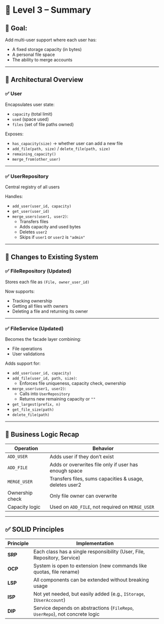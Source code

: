 
# 📘 Level 3 – Summary

## 🎯 Goal:
Add multi-user support where each user has:
- A fixed storage capacity (in bytes)
- A personal file space
- The ability to merge accounts

---

## 🧱 Architectural Overview

### ✅ User
Encapsulates user state:
- `capacity` (total limit)
- `used` (space used)
- `files` (set of file paths owned)

Exposes:
- `has_capacity(size)` → whether user can add a new file
- `add_file(path, size)` / `delete_file(path, size)`
- `remaining_capacity()`
- `merge_from(other_user)`

---

### ✅ UserRepository
Central registry of all users

Handles:
- `add_user(user_id, capacity)`
- `get_user(user_id)`
- `merge_users(user1, user2)`:
  - Transfers files
  - Adds capacity and used bytes
  - Deletes `user2`
  - Skips if `user1` or `user2` is `"admin"`

---

## 🔁 Changes to Existing System

### ✅ FileRepository (Updated)
Stores each file as `(File, owner_user_id)`

Now supports:
- Tracking ownership
- Getting all files with owners
- Deleting a file and returning its owner

---

### ✅ FileService (Updated)
Becomes the facade layer combining:
- File operations
- User validations

Adds support for:
- `add_user(user_id, capacity)`
- `add_file(user_id, path, size)`:
  - Enforces file uniqueness, capacity check, ownership
- `merge_user(user1, user2)`:
  - Calls into `UserRepository`
  - Returns new remaining capacity or `""`
- `get_largest(prefix, n)`
- `get_file_size(path)`
- `delete_file(path)`

---

## 🧪 Business Logic Recap

| Operation        | Behavior                                                       |
|------------------|----------------------------------------------------------------|
| `ADD_USER`       | Adds user if they don’t exist                                  |
| `ADD_FILE`       | Adds or overwrites file only if user has enough space          |
| `MERGE_USER`     | Transfers files, sums capacities & usage, deletes user2        |
| Ownership check  | Only file owner can overwrite                                  |
| Capacity logic   | Used on `ADD_FILE`, not required on `MERGE_USER`               |

---

## ✅ SOLID Principles

| Principle | Implementation                                                                 |
|-----------|---------------------------------------------------------------------------------|
| **SRP**   | Each class has a single responsibility (User, File, Repository, Service)       |
| **OCP**   | System is open to extension (new commands like quotas, file rename)            |
| **LSP**   | All components can be extended without breaking usage                          |
| **ISP**   | Not yet needed, but easily added (e.g., `IStorage`, `IUserAccount`)            |
| **DIP**   | Service depends on abstractions (`FileRepo`, `UserRepo`), not concrete logic   |
